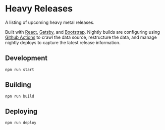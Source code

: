 # Heavy Releases

A listing of upcoming heavy metal releases. 

Built with [React](https://reactjs.org), [Gatsby](https://gatsbyjs.com), and [Bootstrap](https://getbootstrap.com). Nightly builds are configuring using [Github Actions](https://github.com/features/actions) to crawl the data source, restructure the data, and manage nightly deploys to capture the latest release information. 

## Development

`npm run start`

## Building

`npm run build`

## Deploying

`npm run deploy`